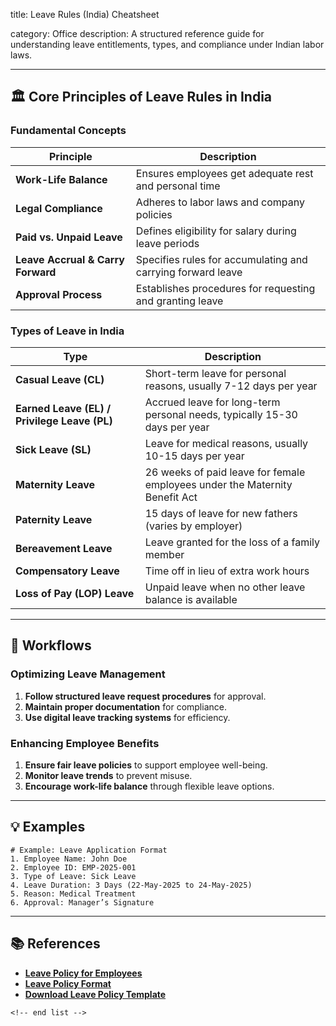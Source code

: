 title: Leave Rules (India) Cheatsheet

category: Office
description: A structured reference guide for understanding leave entitlements, types, and compliance under Indian labor laws.

---

## 🏛 **Core Principles of Leave Rules in India**

### **Fundamental Concepts**

| Principle                               | Description                                                 |
| --------------------------------------- | ----------------------------------------------------------- |
| **Work-Life Balance**             | Ensures employees get adequate rest and personal time       |
| **Legal Compliance**              | Adheres to labor laws and company policies                  |
| **Paid vs. Unpaid Leave**         | Defines eligibility for salary during leave periods         |
| **Leave Accrual & Carry Forward** | Specifies rules for accumulating and carrying forward leave |
| **Approval Process**              | Establishes procedures for requesting and granting leave    |

### **Types of Leave in India**

| Type                                               | Description                                                                 |
| -------------------------------------------------- | --------------------------------------------------------------------------- |
| **Casual Leave (CL)**                        | Short-term leave for personal reasons, usually 7-12 days per year           |
| **Earned Leave (EL) / Privilege Leave (PL)** | Accrued leave for long-term personal needs, typically 15-30 days per year   |
| **Sick Leave (SL)**                          | Leave for medical reasons, usually 10-15 days per year                      |
| **Maternity Leave**                          | 26 weeks of paid leave for female employees under the Maternity Benefit Act |
| **Paternity Leave**                          | 15 days of leave for new fathers (varies by employer)                       |
| **Bereavement Leave**                        | Leave granted for the loss of a family member                               |
| **Compensatory Leave**                       | Time off in lieu of extra work hours                                        |
| **Loss of Pay (LOP) Leave**                  | Unpaid leave when no other leave balance is available                       |

---

## 🔄 **Workflows**

### **Optimizing Leave Management**

1. **Follow structured leave request procedures** for approval.
2. **Maintain proper documentation** for compliance.
3. **Use digital leave tracking systems** for efficiency.

### **Enhancing Employee Benefits**

1. **Ensure fair leave policies** to support employee well-being.
2. **Monitor leave trends** to prevent misuse.
3. **Encourage work-life balance** through flexible leave options.

---

## 💡 **Examples**

```plaintext
# Example: Leave Application Format
1. Employee Name: John Doe  
2. Employee ID: EMP-2025-001  
3. Type of Leave: Sick Leave  
4. Leave Duration: 3 Days (22-May-2025 to 24-May-2025)  
5. Reason: Medical Treatment  
6. Approval: Manager’s Signature  
```

---

## 📚 **References**

- **[Leave Policy for Employees](https://www.peoplestrong.com/blog/employee-leave-policy-template/)**
- **[Leave Policy Format](https://www.startuphrtoolkit.com/leave-policy-format/)**
- **[Download Leave Policy Template](https://www.greythr.com/downloadable-resource/leave-policy/)**

```
<!-- end list -->
```
